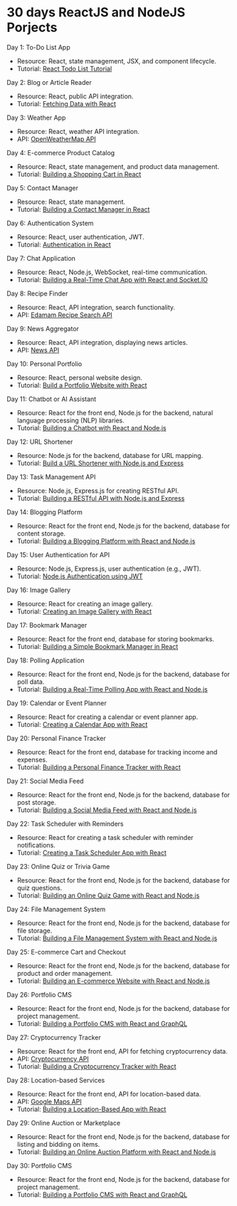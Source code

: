 # 30 days ReactJS and NodeJS Porjects

Day 1: To-Do List App

- Resource: React, state management, JSX, and component lifecycle.
- Tutorial: [React Todo List Tutorial](https://reactjs.org/docs/getting-started.html)

Day 2: Blog or Article Reader

- Resource: React, public API integration.
- Tutorial: [Fetching Data with React](https://reactjs.org/docs/faq-ajax.html)

Day 3: Weather App

- Resource: React, weather API integration.
- API: [OpenWeatherMap API](https://openweathermap.org/api)

Day 4: E-commerce Product Catalog

- Resource: React, state management, and product data management.
- Tutorial: [Building a Shopping Cart in React](https://scotch.io/tutorials/build-a-shopping-cart-with-react-and-redux-in-30-minutes)

Day 5: Contact Manager

- Resource: React, state management.
- Tutorial: [Building a Contact Manager in React](https://scotch.io/tutorials/build-a-react-contacts-manager)

Day 6: Authentication System

- Resource: React, user authentication, JWT.
- Tutorial: [Authentication in React](https://auth0.com/blog/react-authentication-tutorial)

Day 7: Chat Application

- Resource: React, Node.js, WebSocket, real-time communication.
- Tutorial: [Building a Real-Time Chat App with React and Socket.IO](https://socket.io/get-started/chat/)

Day 8: Recipe Finder

- Resource: React, API integration, search functionality.
- API: [Edamam Recipe Search API](https://developer.edamam.com/edamam-recipe-api)

Day 9: News Aggregator

- Resource: React, API integration, displaying news articles.
- API: [News API](https://newsapi.org/)

Day 10: Personal Portfolio

- Resource: React, personal website design.
- Tutorial: [Build a Portfolio Website with React](https://www.freecodecamp.org/news/building-a-portfolio-website-using-react-20dfbf6d9a5a/)

Day 11: Chatbot or AI Assistant

- Resource: React for the front end, Node.js for the backend, natural language processing (NLP) libraries.
- Tutorial: [Building a Chatbot with React and Node.js](https://dev.to/kaleemar/building-a-chatbot-with-react-and-node-js-4h48)

Day 12: URL Shortener

- Resource: Node.js for the backend, database for URL mapping.
- Tutorial: [Build a URL Shortener with Node.js and Express](https://hackernoon.com/build-a-simple-url-shortener-with-just-html-and-javascript-2430f74ea79c)

Day 13: Task Management API

- Resource: Node.js, Express.js for creating RESTful API.
- Tutorial: [Building a RESTful API with Node.js and Express](https://www.codementor.io/@olatundegaruba/building-a-simple-restful-api-in-nodejs-hw02vrd6l)

Day 14: Blogging Platform

- Resource: React for the front end, Node.js for the backend, database for content storage.
- Tutorial: [Building a Blogging Platform with React and Node.js](https://www.freecodecamp.org/news/how-to-build-a-full-stack-blog-app-with-react-and-node-5e31c9d4d0b4/)

Day 15: User Authentication for API

- Resource: Node.js, Express.js, user authentication (e.g., JWT).
- Tutorial: [Node.js Authentication using JWT](https://www.freecodecamp.org/news/securing-node-js-restful-apis-with-json-web-tokens-9f811a92bb52/)

Day 16: Image Gallery

- Resource: React for creating an image gallery.
- Tutorial: [Creating an Image Gallery with React](https://www.smashingmagazine.com/2020/07/image-gallery-react/)

Day 17: Bookmark Manager

- Resource: React for the front end, database for storing bookmarks.
- Tutorial: [Building a Simple Bookmark Manager in React](https://www.codewall.co.uk/building-a-simple-bookmark-manager-in-react/)

Day 18: Polling Application

- Resource: React for the front end, Node.js for the backend, database for poll data.
- Tutorial: [Building a Real-Time Polling App with React and Node.js](https://www.sitepoint.com/build-a-real-time-polling-app-using-react-node-and-socket-io/)

Day 19: Calendar or Event Planner

- Resource: React for creating a calendar or event planner app.
- Tutorial: [Creating a Calendar App with React](https://fullcalendar.io/docs/react)

Day 20: Personal Finance Tracker

- Resource: React for the front end, database for tracking income and expenses.
- Tutorial: [Building a Personal Finance Tracker with React](https://codemyui.com/expense-tracker-app-ui-design-using-html-css-and-javascript/)

Day 21: Social Media Feed

- Resource: React for the front end, Node.js for the backend, database for post storage.
- Tutorial: [Building a Social Media Feed with React and Node.js](https://blog.logrocket.com/building-a-social-media-dashboard-using-react/)

Day 22: Task Scheduler with Reminders

- Resource: React for creating a task scheduler with reminder notifications.
- Tutorial: [Creating a Task Scheduler App with React](https://css-tricks.com/creating-reminders-with-the-web-notifications-api/)

Day 23: Online Quiz or Trivia Game

- Resource: React for the front end, Node.js for the backend, database for quiz questions.
- Tutorial: [Building an Online Quiz Game with React and Node.js](https://www.sitepoint.com/build-a-real-time-quiz-app-with-react-node-and-socket-io/)

Day 24: File Management System

- Resource: React for the front end, Node.js for the backend, database for file storage.
- Tutorial: [Building a File Management System with React and Node.js](https://dev.to/tugrulbayrak/building-a-fullstack-web-app-using-react-node-js-5a3p)

Day 25: E-commerce Cart and Checkout

- Resource: React for the front end, Node.js for the backend, database for product and order management.
- Tutorial: [Building an E-commerce Website with React and Node.js](https://scotch.io/tutorials/build-an-online-store-with-react-and-node)

Day 26: Portfolio CMS

- Resource: React for the front end, Node.js for the backend, database for project management.
- Tutorial: [Building a Portfolio CMS with React and GraphQL](https://dev.to/jameswallis/building-a-portfolio-cms-with-react-graphql-5247)

Day 27: Cryptocurrency Tracker

- Resource: React for the front end, API for fetching cryptocurrency data.
- API: [Cryptocurrency API](https://www.coingecko.com/en/api)
- Tutorial: [Building a Cryptocurrency Tracker with React](https://www.freecodecamp.org/news/building-a-cryptocurrency-tracker-for-ethereum-and-bitcoin-using-react-1de87234c595/)

Day 28: Location-based Services

- Resource: React for the front end, API for location-based data.
- API: [Google Maps API](https://developers.google.com/maps)
- Tutorial: [Building a Location-Based App with React](https://www.freecodecamp.org/news/a-recipe-for-creating-a-simple-location-based-app-23146a41c3c4/)

Day 29: Online Auction or Marketplace

- Resource: React for the front end, Node.js for the backend, database for listing and bidding on items.
- Tutorial: [Building an Online Auction Platform with React and Node.js](https://dev.to/sayanide/building-an-online-auction-platform-ml0)

Day 30: Portfolio CMS

- Resource: React for the front end, Node.js for the backend, database for project management.
- Tutorial: [Building a Portfolio CMS with React and GraphQL](https://dev.to/jameswallis/building-a-portfolio-cms-with-react-graphql-5247)
